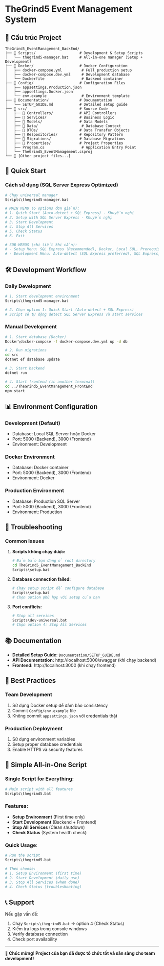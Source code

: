 # TheGrind5 Event Management System

## 📁 Cấu trúc Project

```
TheGrind5_EventManagement_BackEnd/
├── 📁 Scripts/                    # Development & Setup Scripts
│   └── thegrind5-manager.bat     # All-in-one manager (Setup + Development)
├── 📁 Docker/                     # Docker Configuration
│   ├── docker-compose.yml         # Full production setup
│   ├── docker-compose.dev.yml     # Development database
│   └── Dockerfile                 # Backend container
├── 📁 Config/                     # Configuration Files
│   ├── appsettings.Production.json
│   ├── appsettings.Docker.json
│   └── env.example                # Environment template
├── 📁 Documentation/              # Documentation
│   └── SETUP_GUIDE.md            # Detailed setup guide
├── 📁 src/                        # Source Code
│   ├── 📁 Controllers/            # API Controllers
│   ├── 📁 Services/               # Business Logic
│   ├── 📁 Models/                 # Data Models
│   ├── 📁 Data/                    # Database Context
│   ├── 📁 DTOs/                   # Data Transfer Objects
│   ├── 📁 Respositories/          # Repository Pattern
│   ├── 📁 Migrations/             # Database Migrations
│   ├── 📁 Properties/             # Project Properties
│   ├── Program.cs                 # Application Entry Point
│   └── TheGrind5_EventManagement.csproj
└── 📄 [Other project files...]
```

## 🚀 Quick Start

### **Cách sử dụng (SQL Server Express Optimized)**
```bash
# Chạy universal manager
Scripts\thegrind5-manager.bat

# MAIN MENU (6 options đơn giản):
# 1. Quick Start (Auto-detect + SQL Express) - Khuyến nghị
# 2. Setup with SQL Server Express - Khuyến nghị
# 3. Start Development
# 4. Stop All Services
# 5. Check Status
# 6. Exit

# SUB-MENUS (chi tiết khi cần):
# - Setup Menu: SQL Express (Recommended), Docker, Local SQL, Prerequisites
# - Development Menu: Auto-detect (SQL Express preferred), SQL Express, Docker, Local Database
```

## 🛠️ Development Workflow

### **Daily Development**
```bash
# 1. Start development environment
Scripts\thegrind5-manager.bat

# 2. Chọn option 1: Quick Start (Auto-detect + SQL Express)
# Script sẽ tự động detect SQL Server Express và start services
```

### **Manual Development**
```bash
# 1. Start database (Docker)
Docker\docker-compose -f docker-compose.dev.yml up -d db

# 2. Run migrations
cd src
dotnet ef database update

# 3. Start backend
dotnet run

# 4. Start frontend (in another terminal)
cd ../TheGrind5_EventManagement_FrontEnd
npm start
```

## 📊 Environment Configuration

### **Development (Default)**
- Database: Local SQL Server hoặc Docker
- Port: 5000 (Backend), 3000 (Frontend)
- Environment: Development

### **Docker Environment**
- Database: Docker container
- Port: 5000 (Backend), 3000 (Frontend)
- Environment: Docker

### **Production Environment**
- Database: Production SQL Server
- Port: 5000 (Backend), 3000 (Frontend)
- Environment: Production

## 🔧 Troubleshooting

### **Common Issues**

1. **Scripts không chạy được:**
   ```bash
   # Đảm bảo bạn đang ở root directory
   cd TheGrind5_EventManagement_BackEnd
   Scripts\setup.bat
   ```

2. **Database connection failed:**
   ```bash
   # Chạy setup script để configure database
   Scripts\setup.bat
   # Chọn option phù hợp với setup của bạn
   ```

3. **Port conflicts:**
   ```bash
   # Stop all services
   Scripts\dev-universal.bat
   # Chọn option 4: Stop All Services
   ```

## 📚 Documentation

- **Detailed Setup Guide:** `Documentation/SETUP_GUIDE.md`
- **API Documentation:** http://localhost:5000/swagger (khi chạy backend)
- **Frontend:** http://localhost:3000 (khi chạy frontend)

## 🎯 Best Practices

### **Team Development**
1. Sử dụng Docker setup để đảm bảo consistency
2. Commit `Config/env.example` file
3. Không commit `appsettings.json` với credentials thật

### **Production Deployment**
1. Sử dụng environment variables
2. Setup proper database credentials
3. Enable HTTPS và security features

## 🚀 Simple All-in-One Script

### Single Script for Everything:
```bash
# Main script with all features
Scripts\thegrind5.bat
```

### Features:
- **Setup Environment** (First time only)
- **Start Development** (Backend + Frontend)
- **Stop All Services** (Clean shutdown)
- **Check Status** (System health check)

### Quick Usage:
```bash
# Run the script
Scripts\thegrind5.bat

# Then choose:
# 1. Setup Environment (first time)
# 2. Start Development (daily use)
# 3. Stop All Services (when done)
# 4. Check Status (troubleshooting)
```

## 📞 Support

Nếu gặp vấn đề:
1. Chạy `Scripts\thegrind5.bat` → option 4 (Check Status)
2. Kiểm tra logs trong console windows
3. Verify database connection
4. Check port availability

---

**🎉 Chúc mừng! Project của bạn đã được tổ chức tốt và sẵn sàng cho team development!**
